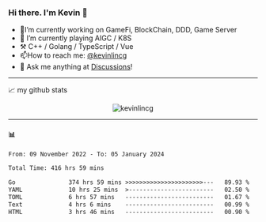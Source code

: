 ### Hi there. I'm Kevin 👋

- 🔭I’m currently working on GameFi, BlockChain, DDD, Game Server
- 🌱 I’m currently playing AIGC / K8S
-   :hammer_and_pick: C++ / Golang / TypeScript / Vue
- 📫How to reach me: [@kevinlincg](https://twitter.com/kevinlincg) 
-   :thought_balloon: Ask me anything at [Discussions](https://github.com/kevinlincg/kevinlincg/discussions/new)!

---

📈 my github stats

<p align="center"> <img src="https://github-readme-stats-ouuan.vercel.app/api?username=kevinlincg&theme=dark&show_icons=true&count_private=true" alt="kevinlincg" />

---

#### :bar_chart: 

<!--START_SECTION:waka-->

```txt
From: 09 November 2022 - To: 05 January 2024

Total Time: 416 hrs 59 mins

Go               374 hrs 59 mins >>>>>>>>>>>>>>>>>>>>>>---   89.93 %
YAML             10 hrs 25 mins  >------------------------   02.50 %
TOML             6 hrs 57 mins   -------------------------   01.67 %
Text             4 hrs 6 mins    -------------------------   00.99 %
HTML             3 hrs 46 mins   -------------------------   00.90 %
```

<!--END_SECTION:waka-->
